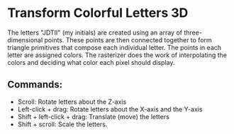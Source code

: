 # Transform Colorful Letters 3D

The letters "JDTII" (my initials) are created using an array of three-dimensional points. These points are then connected together to form triangle primitives that compose each individual letter. The points in each letter are assigned colors. The rasterizer does the work of interpolating the colors and deciding what color each pixel should display.

## Commands:
- Scroll: Rotate letters about the Z-axis
- Left-click + drag: Rotate letters about the X-axis and the Y-axis
- Shift + left-click + drag: Translate (move) the letters
- Shift + scroll: Scale the letters.
